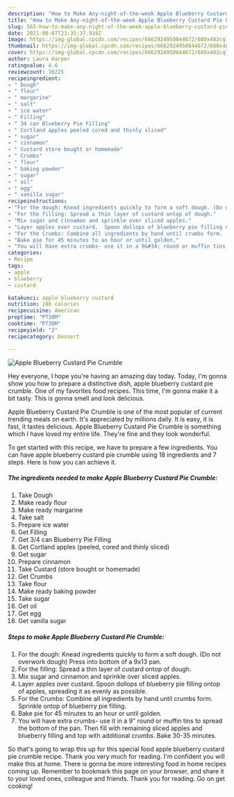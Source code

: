```yaml
---
description: "How to Make Any-night-of-the-week Apple Blueberry Custard Pie Crumble"
title: "How to Make Any-night-of-the-week Apple Blueberry Custard Pie Crumble"
slug: 565-how-to-make-any-night-of-the-week-apple-blueberry-custard-pie-crumble
date: 2021-08-07T21:35:37.934Z
image: https://img-global.cpcdn.com/recipes/6662924950044672/680x482cq70/apple-blueberry-custard-pie-crumble-recipe-main-photo.jpg
thumbnail: https://img-global.cpcdn.com/recipes/6662924950044672/680x482cq70/apple-blueberry-custard-pie-crumble-recipe-main-photo.jpg
cover: https://img-global.cpcdn.com/recipes/6662924950044672/680x482cq70/apple-blueberry-custard-pie-crumble-recipe-main-photo.jpg
author: Laura Harper
ratingvalue: 4.6
reviewcount: 16225
recipeingredient:
- " Dough"
- " flour"
- " margarine"
- " salt"
- " ice water"
- " Filling"
- " 34 can Blueberry Pie Filling"
- " Cortland apples peeled cored and thinly sliced"
- " sugar"
- " cinnamon"
- " Custard store bought or homemade"
- " Crumbs"
- " flour"
- " baking powder"
- " sugar"
- " oil"
- " egg"
- " vanilla sugar"
recipeinstructions:
- "For the dough: Knead ingredients quickly to form a soft dough. (Do not overwork dough) Press into bottom of a 9x13 pan."
- "For the filling: Spread a thin layer of custard ontop of dough."
- "Mix sugar and cinnamon and sprinkle over sliced apples."
- "Layer apples over custard.  Spoon dollops of blueberry pie filling ontop of apples, spreading it as evenly as possible."
- "For the Crumbs: Combine all ingredients by hand until crumbs form.  Sprinkle ontop of blueberry pie filling."
- "Bake pie for 45 minutes to an hour or until golden."
- "You will have extra crumbs- use it in a 9&#34; round or muffin tins to spread the bottom of the pan.  Then fill with remaining sliced apples and blueberry filling and top with additional crumbs.  Bake 30-35 minutes."
categories:
- Recipe
tags:
- apple
- blueberry
- custard

katakunci: apple blueberry custard 
nutrition: 246 calories
recipecuisine: American
preptime: "PT38M"
cooktime: "PT30M"
recipeyield: "2"
recipecategory: Dessert

---
```



![Apple Blueberry Custard Pie Crumble](https://img-global.cpcdn.com/recipes/6662924950044672/680x482cq70/apple-blueberry-custard-pie-crumble-recipe-main-photo.jpg)

Hey everyone, I hope you're having an amazing day today. Today, I'm gonna show you how to prepare a distinctive dish, apple blueberry custard pie crumble. One of my favorites food recipes. This time, I'm gonna make it a bit tasty. This is gonna smell and look delicious.



Apple Blueberry Custard Pie Crumble is one of the most popular of current trending meals on earth. It's appreciated by millions daily. It is easy, it is fast, it tastes delicious. Apple Blueberry Custard Pie Crumble is something which I have loved my entire life. They're fine and they look wonderful.


To get started with this recipe, we have to prepare a few ingredients. You can have apple blueberry custard pie crumble using 18 ingredients and 7 steps. Here is how you can achieve it.

<!--inarticleads1-->

##### The ingredients needed to make Apple Blueberry Custard Pie Crumble:

1. Take  Dough
1. Make ready  flour
1. Make ready  margarine
1. Take  salt
1. Prepare  ice water
1. Get  Filling
1. Get  3/4 can Blueberry Pie Filling
1. Get  Cortland apples (peeled, cored and thinly sliced)
1. Get  sugar
1. Prepare  cinnamon
1. Take  Custard (store bought or homemade)
1. Get  Crumbs
1. Take  flour
1. Make ready  baking powder
1. Take  sugar
1. Get  oil
1. Get  egg
1. Get  vanilla sugar




<!--inarticleads2-->

##### Steps to make Apple Blueberry Custard Pie Crumble:

1. For the dough: Knead ingredients quickly to form a soft dough. (Do not overwork dough) Press into bottom of a 9x13 pan.
1. For the filling: Spread a thin layer of custard ontop of dough.
1. Mix sugar and cinnamon and sprinkle over sliced apples.
1. Layer apples over custard.  Spoon dollops of blueberry pie filling ontop of apples, spreading it as evenly as possible.
1. For the Crumbs: Combine all ingredients by hand until crumbs form.  Sprinkle ontop of blueberry pie filling.
1. Bake pie for 45 minutes to an hour or until golden.
1. You will have extra crumbs- use it in a 9&#34; round or muffin tins to spread the bottom of the pan.  Then fill with remaining sliced apples and blueberry filling and top with additional crumbs.  Bake 30-35 minutes.




So that's going to wrap this up for this special food apple blueberry custard pie crumble recipe. Thank you very much for reading. I'm confident you will make this at home. There is gonna be more interesting food in home recipes coming up. Remember to bookmark this page on your browser, and share it to your loved ones, colleague and friends. Thank you for reading. Go on get cooking!
